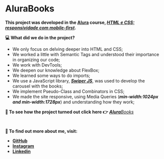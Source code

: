 # AluraBooks

**This project was developed in the [Alura](https://cursos.alura.com.br/) course, [*HTML e CSS: responsividade com mobile-first*](https://cursos.alura.com.br/course/html-css-responsividade-mobile-first).**

**💻 What did we do in the project?**
- We only focus on delving deeper into HTML and CSS;
- We worked a little with Semantic Tags and understood their importance in organizing our code;
- We work with DevTools;
- We deepen our knowledge about FlexBox;
- We learned some ways to do imports;
- We use a JavaScript library, [***Swiper JS***](https://swiperjs.com/), was used to develop the carousel with the books;
- We implement Pseudo-Class and Combinators in CSS;
- We made the site responsive, using Media Queries (***min-width:1024px and min-width:1728px***) and understanding how they work;

**🔗 To see how the project turned out click here 👉** [***Alura**Books*](https://alura-books-projeto-por-jhonnata-virginio.vercel.app/)

#
**👨 To find out more about me, visit:**
- [**GitHub**](https://github.com/Jhonnata-Virginio)
- [**Instagram**](https://www.instagram.com/jhonnata__virginio/)
- [**Linkedin**](https://www.linkedin.com/in/jhonnata-vieira-virginio-31352a24b/)
